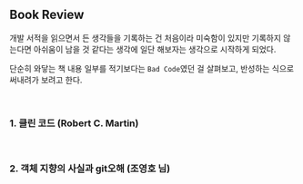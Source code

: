 ## Book Review

개발 서적을 읽으면서 든 생각들을 기록하는 건 처음이라 미숙함이 있지만 기록하지 않는다면 아쉬움이 남을 것 같다는 생각에 일단 해보자는 생각으로 시작하게 되었다.

단순히 와닿는 책 내용 일부를 적기보다는 `Bad Code`였던 걸 살펴보고, 반성하는 식으로 써내려가 보려고 한다.

<br/>


### 1. 클린 코드 (Robert C. Martin)

<br/>

### 2. 객체 지향의 사실과 git오해 (조영호 님)